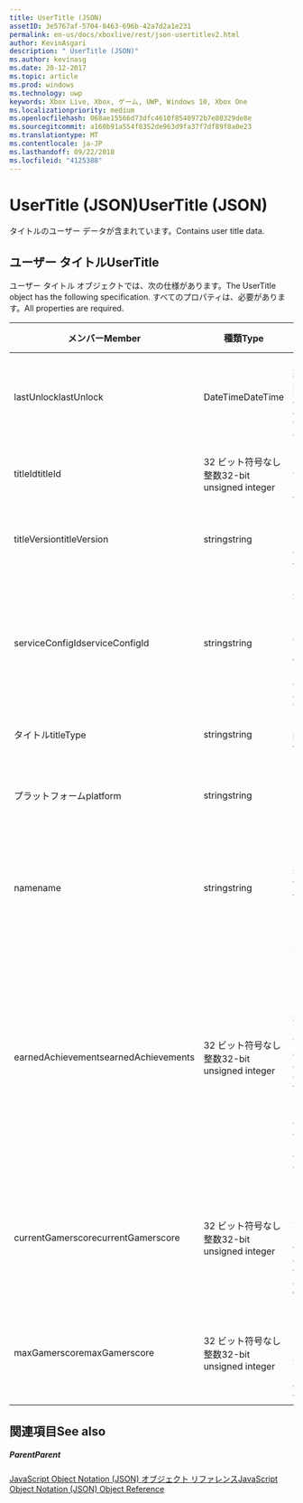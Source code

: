 ```yaml
---
title: UserTitle (JSON)
assetID: 3e5767af-5704-8463-696b-42a7d2a1e231
permalink: en-us/docs/xboxlive/rest/json-usertitlev2.html
author: KevinAsgari
description: " UserTitle (JSON)"
ms.author: kevinasg
ms.date: 20-12-2017
ms.topic: article
ms.prod: windows
ms.technology: uwp
keywords: Xbox Live, Xbox, ゲーム, UWP, Windows 10, Xbox One
ms.localizationpriority: medium
ms.openlocfilehash: 068ae15566d73dfc4610f8540972b7e80329de8e
ms.sourcegitcommit: a160b91a554f8352de963d9fa37f7df89f8a0e23
ms.translationtype: MT
ms.contentlocale: ja-JP
ms.lasthandoff: 09/22/2018
ms.locfileid: "4125388"
---
```

# <a name="usertitle-json"></a><span data-ttu-id="beecb-104">UserTitle (JSON)</span><span class="sxs-lookup"><span data-stu-id="beecb-104">UserTitle (JSON)</span></span>
<span data-ttu-id="beecb-105">タイトルのユーザー データが含まれています。</span><span class="sxs-lookup"><span data-stu-id="beecb-105">Contains user title data.</span></span> 
<a id="ID4EN"></a>

 
## <a name="usertitle"></a><span data-ttu-id="beecb-106">ユーザー タイトル</span><span class="sxs-lookup"><span data-stu-id="beecb-106">UserTitle</span></span>
 
<span data-ttu-id="beecb-107">ユーザー タイトル オブジェクトでは、次の仕様があります。</span><span class="sxs-lookup"><span data-stu-id="beecb-107">The UserTitle object has the following specification.</span></span> <span data-ttu-id="beecb-108">すべてのプロパティは、必要があります。</span><span class="sxs-lookup"><span data-stu-id="beecb-108">All properties are required.</span></span>
 
| <span data-ttu-id="beecb-109">メンバー</span><span class="sxs-lookup"><span data-stu-id="beecb-109">Member</span></span>| <span data-ttu-id="beecb-110">種類</span><span class="sxs-lookup"><span data-stu-id="beecb-110">Type</span></span>| <span data-ttu-id="beecb-111">説明</span><span class="sxs-lookup"><span data-stu-id="beecb-111">Description</span></span>| 
| --- | --- | --- | 
| <span data-ttu-id="beecb-112">lastUnlock</span><span class="sxs-lookup"><span data-stu-id="beecb-112">lastUnlock</span></span>| <span data-ttu-id="beecb-113">DateTime</span><span class="sxs-lookup"><span data-stu-id="beecb-113">DateTime</span></span>| <span data-ttu-id="beecb-114">実績が最後に獲得した時刻。</span><span class="sxs-lookup"><span data-stu-id="beecb-114">The time an achievement was last earned.</span></span>| 
| <span data-ttu-id="beecb-115">titleId</span><span class="sxs-lookup"><span data-stu-id="beecb-115">titleId</span></span>| <span data-ttu-id="beecb-116">32 ビット符号なし整数</span><span class="sxs-lookup"><span data-stu-id="beecb-116">32-bit unsigned integer</span></span>| <span data-ttu-id="beecb-117">タイトルの一意の識別子。</span><span class="sxs-lookup"><span data-stu-id="beecb-117">The unique identifier for the title.</span></span>| 
| <span data-ttu-id="beecb-118">titleVersion</span><span class="sxs-lookup"><span data-stu-id="beecb-118">titleVersion</span></span>| <span data-ttu-id="beecb-119">string</span><span class="sxs-lookup"><span data-stu-id="beecb-119">string</span></span>| <span data-ttu-id="beecb-120">タイトルのバージョンです。</span><span class="sxs-lookup"><span data-stu-id="beecb-120">The version of the title.</span></span>| 
| <span data-ttu-id="beecb-121">serviceConfigId</span><span class="sxs-lookup"><span data-stu-id="beecb-121">serviceConfigId</span></span>| <span data-ttu-id="beecb-122">string</span><span class="sxs-lookup"><span data-stu-id="beecb-122">string</span></span>| <span data-ttu-id="beecb-123">タイトルに関連付けられているプライマリ サービス構成のセットの ID です。</span><span class="sxs-lookup"><span data-stu-id="beecb-123">ID of the primary service config set associated with the title.</span></span>| 
| <span data-ttu-id="beecb-124">タイトル</span><span class="sxs-lookup"><span data-stu-id="beecb-124">titleType</span></span>| <span data-ttu-id="beecb-125">string</span><span class="sxs-lookup"><span data-stu-id="beecb-125">string</span></span>| <span data-ttu-id="beecb-126">タイトルの種類。</span><span class="sxs-lookup"><span data-stu-id="beecb-126">The title type.</span></span>| 
| <span data-ttu-id="beecb-127">プラットフォーム</span><span class="sxs-lookup"><span data-stu-id="beecb-127">platform</span></span>| <span data-ttu-id="beecb-128">string</span><span class="sxs-lookup"><span data-stu-id="beecb-128">string</span></span>| <span data-ttu-id="beecb-129">サポートされているプラットフォームです。</span><span class="sxs-lookup"><span data-stu-id="beecb-129">The supported platform.</span></span>| 
| <span data-ttu-id="beecb-130">name</span><span class="sxs-lookup"><span data-stu-id="beecb-130">name</span></span>| <span data-ttu-id="beecb-131">string</span><span class="sxs-lookup"><span data-stu-id="beecb-131">string</span></span>| <span data-ttu-id="beecb-132">このタイトルのテキストの名前。</span><span class="sxs-lookup"><span data-stu-id="beecb-132">The text name of this title.</span></span> <span data-ttu-id="beecb-133">最大長 22 です。</span><span class="sxs-lookup"><span data-stu-id="beecb-133">Maximum length 22.</span></span>| 
| <span data-ttu-id="beecb-134">earnedAchievements</span><span class="sxs-lookup"><span data-stu-id="beecb-134">earnedAchievements</span></span>| <span data-ttu-id="beecb-135">32 ビット符号なし整数</span><span class="sxs-lookup"><span data-stu-id="beecb-135">32-bit unsigned integer</span></span>| <span data-ttu-id="beecb-136">実績の数は、ロック解除した実績を含む、タイトルの獲得し、課題が正常に完了します。</span><span class="sxs-lookup"><span data-stu-id="beecb-136">The number of achievements earned for the title, including unlocked achievements and successfully completed challenges.</span></span>| 
| <span data-ttu-id="beecb-137">currentGamerscore</span><span class="sxs-lookup"><span data-stu-id="beecb-137">currentGamerscore</span></span>| <span data-ttu-id="beecb-138">32 ビット符号なし整数</span><span class="sxs-lookup"><span data-stu-id="beecb-138">32-bit unsigned integer</span></span>| <span data-ttu-id="beecb-139">このユーザーがこのタイトルでの原因の合計ゲーマー スコア。</span><span class="sxs-lookup"><span data-stu-id="beecb-139">The total gamerscore this user has earned in this title.</span></span>| 
| <span data-ttu-id="beecb-140">maxGamerscore</span><span class="sxs-lookup"><span data-stu-id="beecb-140">maxGamerscore</span></span>| <span data-ttu-id="beecb-141">32 ビット符号なし整数</span><span class="sxs-lookup"><span data-stu-id="beecb-141">32-bit unsigned integer</span></span>| <span data-ttu-id="beecb-142">このタイトルの合計の考えられるゲーマー スコア。</span><span class="sxs-lookup"><span data-stu-id="beecb-142">The total possible gamerscore for this title.</span></span>| 
  
<a id="ID4EFE"></a>

 
## <a name="see-also"></a><span data-ttu-id="beecb-143">関連項目</span><span class="sxs-lookup"><span data-stu-id="beecb-143">See also</span></span>
 
<a id="ID4EHE"></a>

 
##### <a name="parent"></a><span data-ttu-id="beecb-144">Parent</span><span class="sxs-lookup"><span data-stu-id="beecb-144">Parent</span></span> 

[<span data-ttu-id="beecb-145">JavaScript Object Notation (JSON) オブジェクト リファレンス</span><span class="sxs-lookup"><span data-stu-id="beecb-145">JavaScript Object Notation (JSON) Object Reference</span></span>](atoc-xboxlivews-reference-json.md)

   